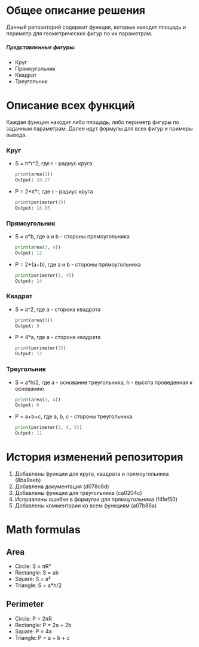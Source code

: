 # Общее описание решения
Данный репозиторий содержит функции, которые находят площадь и периметр для геометрических фигур по их параметрам.
##### Представленные фигуры:
- Круг
- Прямоугольник
- Квадрат
- Треугольник

# Описание всех функций
Каждая функция находит либо площадь, либо периметр фигуры по заданным параметрам. Далее идут формулы для всех фигур и примеры вывода.
### Круг
- S = π*r^2, где r - радиус круга
    ```python
    print(area(3))
    Output: 28.27
    ```
- P = 2*π\*r, где r - радиус круга
    ```python
    print(perimeter(3))
    Output: 18.85
    ```

### Прямоугольник
- S = a*b, где a и b - стороны прямоугольника
    ```python
    print(area(3, 4))
    Output: 12
    ```
- P = 2*(a+b), где a и b - стороны прямоугольника
    ```python
    print(perimeter(3, 4))
    Output: 14
    ```

### Квадрат
- S = a^2, где a - сторона квадрата
    ```python
    print(area(3))
    Output: 9
    ```
- P = 4*a, где a - сторона квадрата
    ```python
    print(perimeter(3))
    Output: 12
    ```

### Треугольник
- S = a*h/2, где a - основание треугольника, h - высота проведенная к основанию
    ```python
    print(area(3, 4))
    Output: 6
    ```
- P = a+b+c, где a, b, c - стороны треугольника
    ```python
    print(perimeter(3, 4, 5))
    Output: 11
    ```

# История изменений репозитория
1. Добавлены функции для круга, квадрата и прямоугольника (8ba9aeb)
2. Добавлена документация (d078c8d)
3. Добавлены функции для треугольника (ca0204c)
4. Исправлены ошибки в формулах для прямоугольника (f4fef50)
5. Добавлены комментарии ко всем функциям (a07b86a)

# Math formulas
## Area
- Circle: S = πR²
- Rectangle: S = ab
- Square: S = a²
- Triangle: S = a*h/2

## Perimeter
- Circle: P = 2πR
- Rectangle: P = 2a + 2b
- Square: P = 4a
- Triangle: P = a + b + c
